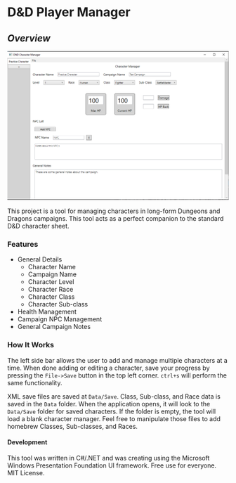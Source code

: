 ﻿# D&D Player Manager

## _Overview_

![alt text](Components/Assets/dndPlayerManager.png "Title")

This project is a tool for managing characters in long-form Dungeons and Dragons campaigns. This tool acts as a perfect companion to the standard D&D character sheet.

### Features
- General Details
  - Character Name
  - Campaign Name
  - Character Level
  - Character Race
  - Character Class
  - Character Sub-class
- Health Management
- Campaign NPC Management
- General Campaign Notes

### How It Works

The left side bar allows the user to add and manage multiple characters at a time. When done adding or editing a character, save your progress by pressing the `File->Save` button in the top left corner. `ctrl+s` will perform the same functionality.

XML save files are saved at `Data/Save`. Class, Sub-class, and Race data is saved in the `Data` folder.  When the application opens, it will look to the `Data/Save` folder for saved characters. If the folder is empty, the tool will load a blank character manager. Feel free to manipulate those files to add homebrew Classes, Sub-classes, and Races.

#### Development

This tool was written in C#/.NET and was creating using the Microsoft Windows Presentation Foundation UI framework. Free use for everyone. MIT License.

